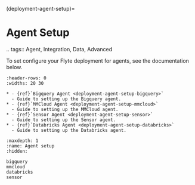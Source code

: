 (deployment-agent-setup)=

# Agent Setup

.. tags:: Agent, Integration, Data, Advanced

To set configure your Flyte deployment for agents, see the documentation below.

```{list-table}
:header-rows: 0
:widths: 20 30

* - {ref}`Bigquery Agent <deployment-agent-setup-bigquery>`
  - Guide to setting up the Bigquery agent.
* - {ref}`MMCloud Agent <deployment-agent-setup-mmcloud>`
  - Guide to setting up the MMCloud agent.
* - {ref}`Sensor Agent <deployment-agent-setup-sensor>`
  - Guide to setting up the Sensor agent.
* - {ref}`Databricks Agent <deployment-agent-setup-databricks>`
  - Guide to setting up the Databricks agent.
```

```{toctree}
:maxdepth: 1
:name: Agent setup
:hidden:

bigquery
mmcloud
databricks
sensor
```
